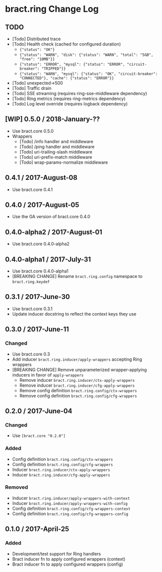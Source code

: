 # bract.ring Change Log

## TODO

- [Todo] Distributed trace
- [Todo] Health check (cached for configured duration)
  - `{"status": "OK"}`
  - `{"status": "WARN", "disk": {"status": "WARN", "total": "5GB", "free": "10MB"}}`
  - `{"status": "ERROR", "mysql": {"status": "ERROR", "circuit-breaker": "TRIPPED"}}`
  - `{"status": "WARN", "mysql": {"status": "OK", "circuit-breaker": "CONNECTED"}, "cache": {"status": "ERROR"}}`
- [Todo] unexpected->500
- [Todo] Traffic drain
- [Todo] SSE streaming (requires ring-sse-middleware dependency)
- [Todo] Ring metrics  (requires ring-metrics dependency)
- [Todo] Log level override (requires logback dependency)


## [WIP] 0.5.0 / 2018-January-??

- Use bract.core 0.5.0
- Wrappers
  - [Todo] /info handler and middleware
  - [Todo] /ping handler and middleware
  - [Todo] uri-trailing-slash middleware
  - [Todo] uri-prefix-match middleware
  - [Todo] wrap-params-normalize middleware


## 0.4.1 / 2017-August-08

- Use bract.core 0.4.1


## 0.4.0 / 2017-August-05

- Use the GA version of bract.core 0.4.0


## 0.4.0-alpha2 / 2017-August-01

- Use bract.core 0.4.0-alpha2


## 0.4.0-alpha1 / 2017-July-31

- Use bract.core 0.4.0-alpha1
- [BREAKING CHANGE] Rename `bract.ring.config` namespace to `bract.ring.keydef`


## 0.3.1 / 2017-June-30
- Use bract.core 0.3.1
- Update inducer docstring to reflect the context keys they use


## 0.3.0 / 2017-June-11
### Changed
- Use bract.core 0.3
- Add inducer `bract.ring.inducer/apply-wrappers` accepting Ring wrappers
- [BREAKING CHANGE] Remove unparameterized wrapper-applying inducers in favor of `apply-wrappers`
  - Remove inducer `bract.ring.inducer/ctx-apply-wrappers`
  - Remove inducer `bract.ring.inducer/cfg-apply-wrappers`
  - Remove config definition `bract.ring.config/ctx-wrappers`
  - Remove config definition `bract.ring.config/cfg-wrappers`


## 0.2.0 / 2017-June-04
### Changed
- Use `[bract.core "0.2.0"]`

### Added
- Config definition `bract.ring.config/ctx-wrappers`
- Config definition `bract.ring.config/cfg-wrappers`
- Inducer `bract.ring.inducer/ctx-apply-wrappers`
- Inducer `bract.ring.inducer/cfg-apply-wrappers`

### Removed
- Inducer `bract.ring.inducer/apply-wrappers-with-context`
- Inducer `bract.ring.inducer/apply-wrappers-with-config`
- Config definition `bract.ring.config/cfg-wrappers-context`
- Config definition `bract.ring.config/cfg-wrappers-config`


## 0.1.0 / 2017-April-25
### Added
- Development/test support for Ring handlers
- Bract inducer fn to apply configured wrappers (context)
- Bract inducer fn to apply configured wrappers (config)
